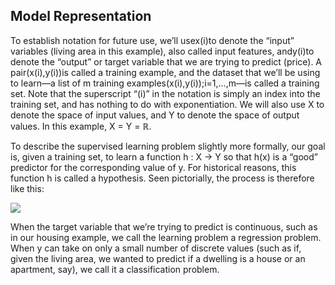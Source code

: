 ## Model Representation

To establish notation for future use, we’ll usex\(i\)to denote the “input” variables \(living area in this example\), also called input features, andy\(i\)to denote the “output” or target variable that we are trying to predict \(price\). A pair\(x\(i\),y\(i\)\)is called a training example, and the dataset that we’ll be using to learn—a list of m training examples\(x\(i\),y\(i\)\);i=1,...,m—is called a training set. Note that the superscript “\(i\)” in the notation is simply an index into the training set, and has nothing to do with exponentiation. We will also use X to denote the space of input values, and Y to denote the space of output values. In this example, X = Y = ℝ.

To describe the supervised learning problem slightly more formally, our goal is, given a training set, to learn a function h : X → Y so that h\(x\) is a “good” predictor for the corresponding value of y. For historical reasons, this function h is called a hypothesis. Seen pictorially, the process is therefore like this:

![](https://d3c33hcgiwev3.cloudfront.net/imageAssetProxy.v1/H6qTdZmYEeaagxL7xdFKxA_2f0f671110e8f7446bb2b5b2f75a8874_Screenshot-2016-10-23-20.14.58.png?expiry=1496793600000&hmac=Ce3ku70SdeTGOtgrxrPA430ftrh-Bth4xgdvej0vOvE)

When the target variable that we’re trying to predict is continuous, such as in our housing example, we call the learning problem a regression problem. When y can take on only a small number of discrete values \(such as if, given the living area, we wanted to predict if a dwelling is a house or an apartment, say\), we call it a classification problem.

